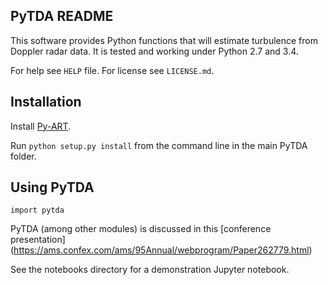 PyTDA README
------------

This software provides Python functions that will estimate turbulence from
Doppler radar data. It is tested and working under Python 2.7 and 3.4.

For help see `HELP` file. For license see `LICENSE.md`.


Installation
------------

Install [Py-ART](https://github.com/ARM-DOE/pyart).

Run `python setup.py install` from the command line in the main PyTDA folder.


Using PyTDA
-----------
```
import pytda
```

PyTDA (among other modules) is discussed in this [conference presentation]
(https://ams.confex.com/ams/95Annual/webprogram/Paper262779.html)

See the notebooks directory for a demonstration Jupyter notebook.

